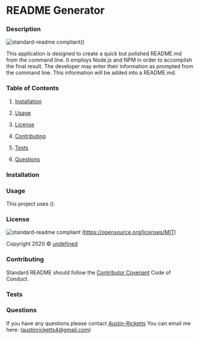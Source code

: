 
# README Generator

### Description
![standard-readme compliant](https://img.shields.io/badge/Austin's-README%20Generator-lightgrey)()

This application is designed to create a quick but polished README.md from the command line. It employs Node.js and NPM in order to accomplish the final result. The developer may enter their information as prompted from the command line. This information will be added into a README.md.

### Table of Contents 

1. [Installation](#installation)

2. [Usage](#usage)

3. [License](#license)

4. [Contributing](#contributing)

5. [Tests](#tests)

6. [Questions](#questions)

### Installation

### Usage

This project uses ().

### License

![standard-readme compliant](https://img.shields.io/badge/License-MIT-yellow.svg)
(https://opensource.org/licenses/MIT)

Copyright 2020 © [undefined](undefined)

### Contributing

Standard README should follow the [Contributor Covenant](https://www.contributor-covenant.org/version/1/3/0/code-of-conduct/) Code of Conduct.

### Tests

### Questions

If you have any questions please contact [Austin-Ricketts](https://github.com/Austin-Ricketts)
You can email me here: (austinricketts4@gmail.com)

